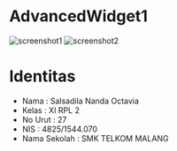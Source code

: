 # AdvancedWidget1

![screenshot1](https://docs.google.com/uc?id=0B6dQ_77su8ceOURUT0UtNjVzU2c)
![screenshot2](https://docs.google.com/uc?id=0B6dQ_77su8cec2hZOGFYQ2l5S00)

# Identitas 
<ul>
<li>Nama  : Salsadila Nanda Octavia
<br><li>Kelas : XI RPL 2
<br><li>No Urut : 27
<br><li>NIS : 4825/1544.070
<br><li>Nama Sekolah  : SMK TELKOM MALANG
</ul>
